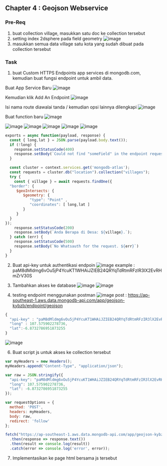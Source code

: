 ## Chapter 4 : Geojson Webservice

### Pre-Req

1. buat collection village, masukkan satu doc ke collection tersebut
2. setting index 2dsphere pada field geometry
![image](https://user-images.githubusercontent.com/11188109/212019979-099671be-a143-467d-b7ef-c3682166cae8.png)
3. masukkan semua data village satu kota yang sudah dibuat pada collection tersebut

### Task

1. buat Custom HTTPS Endpoints app services di mongodb.com, kemudian buat fungsi endpoint untuk ambil data.

Buat App Service Baru
![image](https://user-images.githubusercontent.com/11188109/212020359-149f3284-c87f-42ee-a7c6-c074c5f86150.png)

Kemudian klik Add An Endpoint
![image](https://user-images.githubusercontent.com/11188109/212020559-a9243082-3c7a-4758-824f-5e5dac1d55be.png)

Isi nama route diawalai tanda / kemudian opsi lainnya dilengkapi
![image](https://user-images.githubusercontent.com/11188109/212020787-8f922076-e8ca-467a-beff-d2cff4661e63.png)

Buat function baru
![image](https://user-images.githubusercontent.com/11188109/212020874-80103a50-503c-471e-ab09-79c6667551a7.png)


![image](https://user-images.githubusercontent.com/11188109/212017705-4dcc7215-3e4b-4925-a0ee-04ef8634459c.png)
![image](https://user-images.githubusercontent.com/11188109/212017789-f673b1ba-c699-48ab-99f9-8a7b99dffb80.png)
![image](https://user-images.githubusercontent.com/11188109/212018078-641ed6a6-cc98-4c11-83b8-978306340e17.png)
![image](https://user-images.githubusercontent.com/11188109/212018478-47960571-7cef-4bb9-a03e-61eafbdc9517.png)
![image](https://user-images.githubusercontent.com/11188109/212024173-ebc9b604-d79a-406e-be72-f3677545985c.png)


```js
exports = async function(payload, response) {
  const { long,lat } = JSON.parse(payload.body.text());
  if (!long) {
    response.setStatusCode(400)
    response.setBody(`Could not find "someField" in the endpoint request body.`);
  }

  const cluster = context.services.get('mongodb-atlas');
  const requests = cluster.db("location").collection("villages");
  try {
    const { village } = await requests.findOne({
  "border": {
     $geoIntersects: {
        $geometry: {
           "type": "Point" ,
           "coordinates": [ long,lat ]
        }
     }
  }
});
    response.setStatusCode(200)
    response.setBody(`Anda Berapa di Desa: ${village}.`);
  } catch (err) {
    response.setStatusCode(500)
    response.setBody(`No Whatsauth for the request. ${err}`)
  }
}

```
2. Buat api-key untuk authentikasi endpoin
![image](https://user-images.githubusercontent.com/11188109/212024889-2580e5cf-9bd2-4113-abb8-ea6e6607d03f.png)
example : paM8dMldmg6vOu5jP4YcuKT1WHAiJZIEB24QRYqTdRtmRFzIR3lX2EvRHmZrV30S

3. Tambahkan akses ke database
![image](https://user-images.githubusercontent.com/11188109/212027270-ec201127-de43-40b2-826e-64eb519dca44.png)
![image](https://user-images.githubusercontent.com/11188109/212027517-f162e1ef-351f-4c68-8757-c9c030f88ef4.png)


4. testing endpoint menggunakan postman
![image](https://user-images.githubusercontent.com/11188109/212024375-dd67594a-ed67-4635-8a59-4bbc5ab4676a.png)
post : https://ap-southeast-1.aws.data.mongodb-api.com/app/geojson-kybzb/endpoint/geojson

```js
{
  "api-key" : "paM8dMldmg6vOu5jP4YcuKT1WHAiJZIEB24QRYqTdRtmRFzIR3lX2EvRHmZrV30S",
  "long" : 107.575902278736,
  "lat":-6.8732786951873255
} 
```
![image](https://user-images.githubusercontent.com/11188109/212027653-da18a45d-0f7f-4e3e-9c88-e125b7803fe3.png)



6. Buat script js untuk akses ke collection tersebut
```js
var myHeaders = new Headers();
myHeaders.append("Content-Type", "application/json");

var raw = JSON.stringify({
  "api-key": "paM8dMldmg6vOu5jP4YcuKT1WHAiJZIEB24QRYqTdRtmRFzIR3lX2EvRHmZrV30S",
  "long": 107.575902278736,
  "lat": -6.8732786951873255
});

var requestOptions = {
  method: 'POST',
  headers: myHeaders,
  body: raw,
  redirect: 'follow'
};

fetch("https://ap-southeast-1.aws.data.mongodb-api.com/app/geojson-kybzb/endpoint/geojson", requestOptions)
  .then(response => response.text())
  .then(result => console.log(result))
  .catch(error => console.log('error', error));
```
7. Implementasikan ke page html bersama js tersebut
